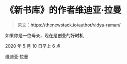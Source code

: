 # 《新书库》的作者维迪亚·拉曼

> 原文：<https://thenewstack.io/author/vidya-raman/>

如果你是一位母亲，现在是创业的好时机

2020 年 5 月 10 日早上 6 点

维迪亚·拉曼